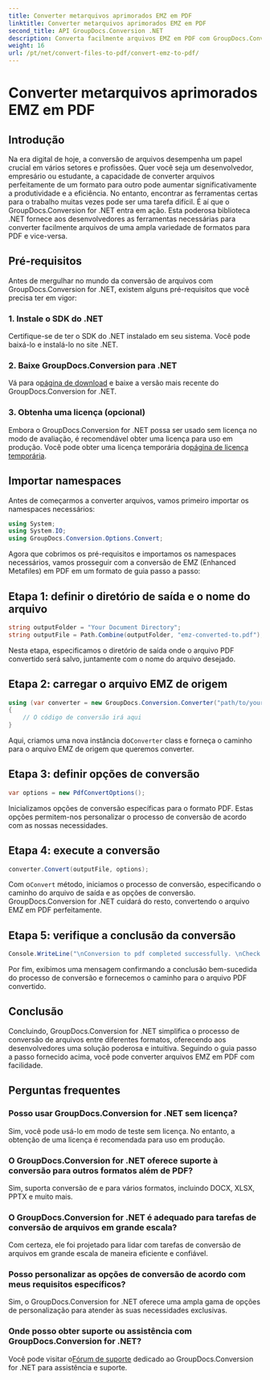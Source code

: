 ```yaml
---
title: Converter metarquivos aprimorados EMZ em PDF
linktitle: Converter metarquivos aprimorados EMZ em PDF
second_title: API GroupDocs.Conversion .NET
description: Converta facilmente arquivos EMZ em PDF com GroupDocs.Conversion for .NET. Simplifique suas tarefas de conversão de arquivos.
weight: 16
url: /pt/net/convert-files-to-pdf/convert-emz-to-pdf/
---
```


# Converter metarquivos aprimorados EMZ em PDF

## Introdução
Na era digital de hoje, a conversão de arquivos desempenha um papel crucial em vários setores e profissões. Quer você seja um desenvolvedor, empresário ou estudante, a capacidade de converter arquivos perfeitamente de um formato para outro pode aumentar significativamente a produtividade e a eficiência. No entanto, encontrar as ferramentas certas para o trabalho muitas vezes pode ser uma tarefa difícil. É aí que o GroupDocs.Conversion for .NET entra em ação. Esta poderosa biblioteca .NET fornece aos desenvolvedores as ferramentas necessárias para converter facilmente arquivos de uma ampla variedade de formatos para PDF e vice-versa.
## Pré-requisitos
Antes de mergulhar no mundo da conversão de arquivos com GroupDocs.Conversion for .NET, existem alguns pré-requisitos que você precisa ter em vigor:
### 1. Instale o SDK do .NET
Certifique-se de ter o SDK do .NET instalado em seu sistema. Você pode baixá-lo e instalá-lo no site .NET.
### 2. Baixe GroupDocs.Conversion para .NET
 Vá para o[página de download](https://releases.groupdocs.com/conversion/net/) e baixe a versão mais recente do GroupDocs.Conversion for .NET.
### 3. Obtenha uma licença (opcional)
 Embora o GroupDocs.Conversion for .NET possa ser usado sem licença no modo de avaliação, é recomendável obter uma licença para uso em produção. Você pode obter uma licença temporária do[página de licença temporária](https://purchase.groupdocs.com/temporary-license/).

## Importar namespaces
Antes de começarmos a converter arquivos, vamos primeiro importar os namespaces necessários:
```csharp
using System;
using System.IO;
using GroupDocs.Conversion.Options.Convert;
```
Agora que cobrimos os pré-requisitos e importamos os namespaces necessários, vamos prosseguir com a conversão de EMZ (Enhanced Metafiles) em PDF em um formato de guia passo a passo:
## Etapa 1: definir o diretório de saída e o nome do arquivo
```csharp
string outputFolder = "Your Document Directory";
string outputFile = Path.Combine(outputFolder, "emz-converted-to.pdf");
```
Nesta etapa, especificamos o diretório de saída onde o arquivo PDF convertido será salvo, juntamente com o nome do arquivo desejado.
## Etapa 2: carregar o arquivo EMZ de origem
```csharp
using (var converter = new GroupDocs.Conversion.Converter("path/to/your/emz/file.emz"))
{
    // O código de conversão irá aqui
}
```
 Aqui, criamos uma nova instância do`Converter` class e forneça o caminho para o arquivo EMZ de origem que queremos converter.
## Etapa 3: definir opções de conversão
```csharp
var options = new PdfConvertOptions();
```
Inicializamos opções de conversão específicas para o formato PDF. Estas opções permitem-nos personalizar o processo de conversão de acordo com as nossas necessidades.
## Etapa 4: execute a conversão
```csharp
converter.Convert(outputFile, options);
```
 Com o`Convert` método, iniciamos o processo de conversão, especificando o caminho do arquivo de saída e as opções de conversão. GroupDocs.Conversion for .NET cuidará do resto, convertendo o arquivo EMZ em PDF perfeitamente.
## Etapa 5: verifique a conclusão da conversão
```csharp
Console.WriteLine("\nConversion to pdf completed successfully. \nCheck output in {0}", outputFolder);
```
Por fim, exibimos uma mensagem confirmando a conclusão bem-sucedida do processo de conversão e fornecemos o caminho para o arquivo PDF convertido.

## Conclusão
Concluindo, GroupDocs.Conversion for .NET simplifica o processo de conversão de arquivos entre diferentes formatos, oferecendo aos desenvolvedores uma solução poderosa e intuitiva. Seguindo o guia passo a passo fornecido acima, você pode converter arquivos EMZ em PDF com facilidade.
## Perguntas frequentes
### Posso usar GroupDocs.Conversion for .NET sem licença?
Sim, você pode usá-lo em modo de teste sem licença. No entanto, a obtenção de uma licença é recomendada para uso em produção.
### O GroupDocs.Conversion for .NET oferece suporte à conversão para outros formatos além de PDF?
Sim, suporta conversão de e para vários formatos, incluindo DOCX, XLSX, PPTX e muito mais.
### O GroupDocs.Conversion for .NET é adequado para tarefas de conversão de arquivos em grande escala?
Com certeza, ele foi projetado para lidar com tarefas de conversão de arquivos em grande escala de maneira eficiente e confiável.
### Posso personalizar as opções de conversão de acordo com meus requisitos específicos?
Sim, o GroupDocs.Conversion for .NET oferece uma ampla gama de opções de personalização para atender às suas necessidades exclusivas.
### Onde posso obter suporte ou assistência com GroupDocs.Conversion for .NET?
 Você pode visitar o[Fórum de suporte](https://forum.groupdocs.com/c/conversion/11) dedicado ao GroupDocs.Conversion for .NET para assistência e suporte.